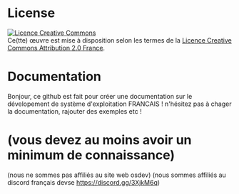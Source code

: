 # License 

<a rel="license" href="http://creativecommons.org/licenses/by/2.0/fr/"><img alt="Licence Creative Commons" style="border-width:0" src="https://i.creativecommons.org/l/by/2.0/fr/88x31.png" /></a><br />Ce(tte) œuvre est mise à disposition selon les termes de la <a rel="license" href="http://creativecommons.org/licenses/by/2.0/fr/">Licence Creative Commons Attribution 2.0 France</a>.
# Documentation
Bonjour, ce github est fait pour créer une documentation sur le dévelopement de système d'exploitation FRANCAIS !
n'hésitez pas à chager la documentation, rajouter des exemples etc !
# (vous devez au moins avoir un minimum de connaissance) 
(nous ne sommes pas affiliés au site web osdev)
(nous sommes affiliés au discord français devse https://discord.gg/3XjkM6q)
